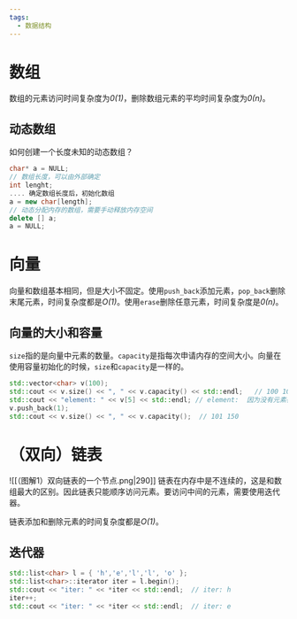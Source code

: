 ```yaml
---
tags:
  - 数据结构
---
```

# 数组

数组的元素访问时间复杂度为*0(1)*，删除数组元素的平均时间复杂度为*0(n)*。

## 动态数组

如何创建一个长度未知的动态数组？
```Cpp
char* a = NULL;
// 数组长度，可以由外部确定
int lenght;
.... 确定数组长度后，初始化数组
a = new char[length];
// 动态分配内存的数组，需要手动释放内存空间
delete [] a;
a = NULL;
```

# 向量

向量和数组基本相同，但是大小不固定。使用`push_back`添加元素，`pop_back`删除末尾元素，时间复杂度都是*O(1)*。使用`erase`删除任意元素，时间复杂度是*0(n)*。

## 向量的大小和容量

`size`指的是向量中元素的数量。`capacity`是指每次申请内存的空间大小。向量在使用容量初始化的时候，`size`和`capacity`是一样的。
``` Cpp
std::vector<char> v(100);
std::cout << v.size() << ", " << v.capacity() << std::endl;   // 100 100
std::cout << "element: " << v[5] << std::endl; // element:  因为没有元素在5号位置 
v.push_back(1);
std::cout << v.size() << ", " << v.capacity();  // 101 150
```

# （双向）链表
![[（图解1）双向链表的一个节点.png|290]]
链表在内存中是不连续的，这是和数组最大的区别。因此链表只能顺序访问元素。要访问中间的元素，需要使用迭代器。

链表添加和删除元素的时间复杂度都是*O(1)*。

## 迭代器

```Cpp
std::list<char> l = { 'h','e','l','l', 'o' };
std::list<char>::iterator iter = l.begin();
std::cout << "iter: " << *iter << std::endl;  // iter: h
iter++;
std::cout << "iter: " << *iter << std::endl;  // iter: e
```
